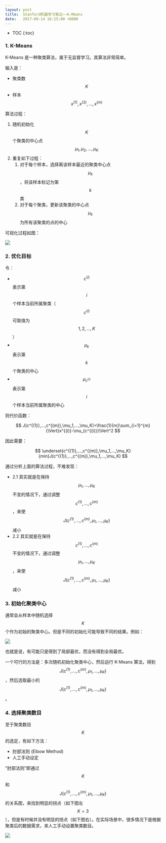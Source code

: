 ```yaml
---
layout: post
title:  Stanford机器学习笔记——K-Means
date:   2017-09-14 16:25:00 +0800
---
```


* TOC
{:toc}

### 1. K-Means

K-Means 是一种聚类算法，属于无监督学习。其算法非常简单。

输入是：

- 聚类数 $$ K $$
- 样本 $$ x^{(1)},x^{(2)},...,x^{(m)} $$

算法过程：

1. 随机初始化 $$ K $$ 个聚类的中心点 $$ \mu_1,\mu_2,...,\mu_K $$
2. 重复如下过程：
    1. 对于每个样本，选择离该样本最近的聚类中心点 $$ \mu_k $$，将该样本标记为第 $$ k $$ 类
    2. 对于每个聚类，更新该聚类的中心点 $$ \mu_k $$ 为所有该聚类的点的中心

可视化过程如图：

![]({{site.baseurl}}/images/2017/09/14/k-means-1.gif)

### 2. 优化目标

令：

- $$ c^{(i)} $$ 表示第 $$ i $$ 个样本当前所属聚类（$$ c^{(i)} $$ 可取值为 $$ 1,2,...,K $$ ）
- $$ \mu_k $$ 表示第 $$ k $$ 个聚类的中心
- $$ \mu_{c^{(i)}} $$ 表示第 $$ i $$ 个样本当前所属聚类的中心

则代价函数：

$$ J(c^{(1)},...,c^{(m)},\mu_1,...,\mu_K)=\frac{1}{m}\sum_{i=1}^{m}{\Vert}x^{(i)}-\mu_{c^{(i)}}\Vert^2 $$

因此需要：

$$ \underset{c^{(1)},...,c^{(m)},\mu_1,...,\mu_K}{min}J(c^{(1)},...,c^{(m)},\mu_1,...,\mu_K) $$

通过分析上面的算法过程，不难发现：

- 2.1 其实就是在保持 $$ \mu_1,...,\mu_K $$ 不变的情况下，通过调整 $$ c^{(1)},...,c^{(m)} $$，来使 $$ J(c^{(1)},...,c^{(m)},\mu_1,...,\mu_K) $$ 减小
- 2.2 其实就是在保持 $$ c^{(1)},...,c^{(m)} $$ 不变的情况下，通过调整 $$ \mu_1,...,\mu_K $$，来使 $$ J(c^{(1)},...,c^{(m)},\mu_1,...,\mu_K) $$ 减小

### 3. 初始化聚类中心

通常会从样本中随机选择 $$ K $$ 个作为初始的聚类中心。但是不同的初始化可能导致不同的结果。例如：

![]({{site.baseurl}}/images/2017/09/14/k-means-2.svg)

也就是说，有可能只是得到了局部最优，而没有得到全局最优。

一个可行的方法是：多次随机初始化聚类中心，然后运行 K-Means 算法，得到 $$ J(c^{(1)},...,c^{(m)},\mu_1,...,\mu_K) $$，然后选取最小的 $$ J(c^{(1)},...,c^{(m)},\mu_1,...,\mu_K) $$。

### 4. 选择聚类数目

至于聚类数目 $$ K $$ 的选定，有如下方法：

- 肘部法则 (Elbow Method)
- 人工手动设定

“肘部法则”即通过 $$ K $$ 和 $$ J(c^{(1)},...,c^{(m)},\mu_1,...,\mu_K) $$ 的关系图，来找到明显的拐点（如下图左 $$ K=3 $$），但是有时候并没有明显的拐点（如下图右）。在实际场景中，很多情况下是根据聚类后的数据需求，来人工手动设置聚类数目。

![]({{site.baseurl}}/images/2017/09/14/k-means-3.png)
